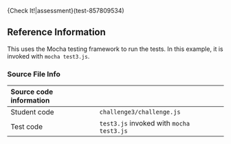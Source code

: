 {Check It!|assessment}(test-857809534)

## Reference Information
This uses the Mocha testing framework to run the tests. In this example, it is invoked with `mocha test3.js`.

### Source File Info

| Source code information|  |
| :------ | :----------- |
| Student code | `challenge3/challenge.js` |
| Test code | `test3.js` invoked with `mocha test3.js` |
